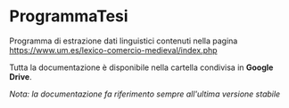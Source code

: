 # ProgrammaTesi
Programma di estrazione dati linguistici contenuti nella pagina https://www.um.es/lexico-comercio-medieval/index.php

Tutta la documentazione è disponibile nella cartella condivisa in **Google Drive**.

_Nota: la documentazione fa riferimento sempre all'ultima versione stabile_
